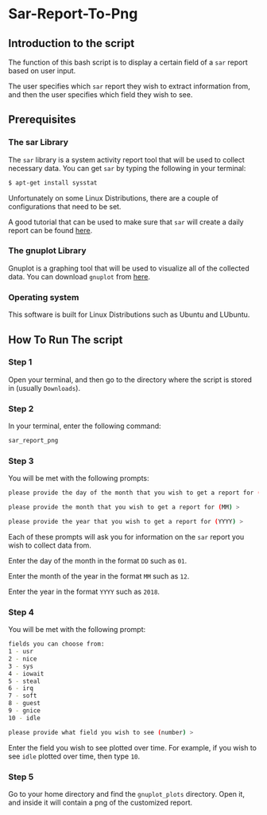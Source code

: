 # Sar-Report-To-Png

## Introduction to the script

The function of this bash script is to display a certain field of a `sar` report based on user input.

The user specifies which `sar` report they wish to extract information from, and then the user specifies which field they wish to see.

## Prerequisites

### The sar Library

The `sar` library is a system activity report tool that will be used to collect necessary data. You can get `sar` by typing the following in your terminal:

```bash
$ apt-get install sysstat
```
Unfortunately on some Linux Distributions, there are a couple of configurations that need to be set.

A good tutorial that can be used to make sure that `sar` will create a daily report can be found [here](https://www.crybit.com/sysstat-sar-on-ubuntu-debian/).

### The gnuplot Library

Gnuplot is a graphing tool that will be used to visualize all of the collected data. You can download `gnuplot` from [here](https://sourceforge.net/projects/gnuplot/files/gnuplot/).

### Operating system

This software is built for Linux Distributions such as Ubuntu and LUbuntu.

## How To Run The script

### Step 1

Open your terminal, and then go to the directory where the script is stored in (usually `Downloads`).

### Step 2

In your terminal, enter the following command:

```bash
sar_report_png
```

### Step 3

You will be met with the following prompts:

```bash
please provide the day of the month that you wish to get a report for (DD) >

please provide the month that you wish to get a report for (MM) >

please provide the year that you wish to get a report for (YYYY) >
```

Each of these prompts will ask you for information on the `sar` report you wish to collect data from.

Enter the day of the month in the format `DD` such as `01`.

Enter the month of the year in the format `MM` such as `12`.

Enter the year in the format `YYYY` such as `2018`.

### Step 4

You will be met with the following prompt:

```bash
fields you can choose from:
1 - usr
2 - nice
3 - sys
4 - iowait
5 - steal
6 - irq
7 - soft
8 - guest
9 - gnice
10 - idle

please provide what field you wish to see (number) >
```

Enter the field you wish to see plotted over time. For example, if you wish to see `idle` plotted over time, then type `10`.

### Step 5

Go to your home directory and find the `gnuplot_plots` directory. Open it, and inside it will contain a png of the customized report.
